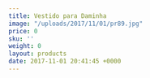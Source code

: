 ```yaml
---
title: Vestido para Daminha
image: "/uploads/2017/11/01/pr89.jpg"
price: 0
sku: ''
weight: 0
layout: products
date: 2017-11-01 20:41:45 +0000
---
```

